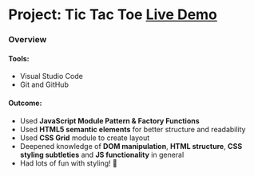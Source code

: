 # Project: Tic Tac Toe [Live Demo](https://lukastars.github.io/tic-tac-toe/)

### Overview

#### **Tools:**
* Visual Studio Code
* Git and GitHub

#### **Outcome:**
* Used **JavaScript Module Pattern & Factory Functions** 
* Used **HTML5 semantic elements** for better structure and readability
* Used **CSS Grid** module to create layout
* Deepened knowledge of **DOM manipulation**, **HTML structure**, **CSS styling subtleties** and **JS functionality** in general
* Had lots of fun with styling! 🎨
